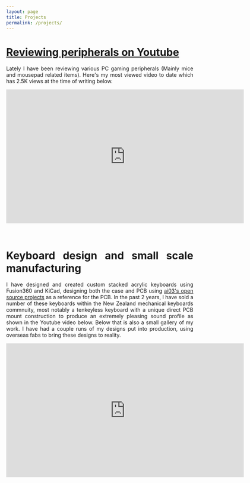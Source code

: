 ```yaml
---
layout: page
title: Projects
permalink: /projects/
---
```

<div style="text-justify: auto; text-align: justify;">
  <h1>
    <a href="https://www.youtube.com/channel/UCapkDcgqY7QIblepOf2B-dQ">Reviewing peripherals on Youtube</a>
  </h1>
  <p>
    Lately I have been reviewing various PC gaming peripherals (Mainly mice and mousepad related items). Here's
    my most viewed video to date which has 2.5K views at the time of writing below.
  </p>
  <div style="text-align: center;">
    <iframe width="640" height="360" src="https://www.youtube.com/embed/6_KqJ_hb2X4?si=KWDbaCF_owGYf5qt"
      title="YouTube video player" frameborder="0"
      allow="accelerometer; autoplay; clipboard-write; encrypted-media; gyroscope; picture-in-picture; web-share"
      allowfullscreen>
    </iframe>
  </div>
</div>
<div style="padding-top:30px; text-justify: auto; text-align: justify;">
  <h1>Keyboard design and small scale manufacturing</h1>
  <p>
    I have designed and created custom stacked acrylic keyboards using Fusion360 and KiCad, designing both
    the
    case and PCB using <a href="https://github.com/ai03-2725/KBD8X-MKII-PCB">ai03's open source projects</a>
    as a reference for the PCB. In the past 2 years, I have sold a number of these keyboards within the New
    Zealand
    mechanical keyboards commnuity, most notably a tenkeyless keyboard with a unique direct PCB mount
    construction to produce an extremely pleasing sound profile as shown in the Youtube video below. Below
    that is also a small gallery of my work. I have had a couple runs of my designs put into production, using overseas fabs to bring these designs to reality.
  </p>
  <div style="text-align: center;">
  <iframe width="640" height="360" src="https://www.youtube.com/embed/gmRR2S6DIYk?si=cnW0KuOtrVSQlv74"
    title="YouTube video player" frameborder="0"
    allow="accelerometer; autoplay; clipboard-write; encrypted-media; gyroscope; picture-in-picture; web-share"
    allowfullscreen>
  </iframe>
  <script src="https://cdn.jsdelivr.net/npm/publicalbum@latest/embed-ui.min.js" async></script>
    <div class="pa-carousel-widget" style="width:640px; height:360px; margin: 0 auto;"
      data-link="https://photos.app.goo.gl/zAVvqoGq7REnSEzs5" data-title="Keyboard Gallery"
      data-description="24 new items added to shared album">
      <object
        data="https://lh3.googleusercontent.com/pw/ADCreHfTiHgGpI36e_dkL_9hbdtJt3fpYGIUYM7-qXG4wIB_KFe8wesjNwIK_qW3qVdg9uSaN2yEbdCcWa8FhzvlDuMQQM-HMVuxB6tmTq402lsrg1mgCauN=w1920-h1080"></object>
      <object
        data="https://lh3.googleusercontent.com/pw/ADCreHfZBGWHnujfBuaabe0pz9I9vQbUWMHUOO08g82eGWhc4lMDkHLeiHpiIonKMC_JJQh0xw0JhZdtB6fAfZAs9QOOuhA6Cs4z_jzIt6SuBG2VRQquQkxg=w1920-h1080"></object>
      <object
        data="https://lh3.googleusercontent.com/pw/ADCreHcPJxiI9CMC19m7VlEHh8p-Sr4gVgO7UW21EpK3rHvgzYLcij68FbL22Of02FGMACg5NxHzN7yCU27JbnbvgFByBxVA_OGAPIR6QCOHJ2MNn2TOgGG9=w1920-h1080"></object>
      <object
        data="https://lh3.googleusercontent.com/pw/ADCreHc6rgmOHVpFIy8GXPOAoup86FevJuAo2z5xLYaMRRuwRqY5_bawxAgQzqzLeqO6yJeoCJmksRK6UyIgc7ss0XOAv7MteDpzvPHrdNi5kydCvimwrBlP=w1920-h1080"></object>
      <object
        data="https://lh3.googleusercontent.com/pw/ADCreHdMvXXKpcVBELxeT04pL3ty4PiJNlOn6TWhXbSRA57h_uQ1Ke4NNKYy6vJd6MeMJCowIbmk0ANuexAMje1ieCTJVt5Cfjyl0kd7dCu7MSRjS5HXAULK=w1920-h1080"></object>
      <object
        data="https://lh3.googleusercontent.com/pw/ADCreHeZGwAlfrHsuv4XAmSfsZTWDdi-wrSeZkZ2qpJBUh02pnfa7mO4CY_EhLbT0lrbJAP-oNY7W6YnyIztp0cM-dzqchQPF6dL8SDHyX0m0A8UpMxVGjw3=w1920-h1080"></object>
      <object
        data="https://lh3.googleusercontent.com/pw/ADCreHfwtl1_tGKH1jEwzsol7Tmrb2ETdesH0LQO6PjVcvJVoQB2I_3BmABBZwa66vSqdcwY2YpQVicMWfa7gfQqO5LzeZafj6Vj1g6O6npqzTS93Bu49KkN=w1920-h1080"></object>
      <object
        data="https://lh3.googleusercontent.com/pw/ADCreHe9nziT-77AFAOeIbOfpFh2RhtxMBory0MtMtPj9xe8WDQpEE-BL3tant4w3MdB7bBkbsjO8uSTu-MemXchK08kRm4xTDJB6URTcCbvHTPE189PWVoL=w1920-h1080"></object>
      <object
        data="https://lh3.googleusercontent.com/pw/ADCreHclAI2Hn94hjc2NrSuLaimmjAbrm9IjzyUMryxXAG7pGVTWlwPQ87BNDttu13WFl2htPTrm9AE-kozyOyUaVRrUa3kKw27KtFqV7ZRWupn9pVxpdDgG=w1920-h1080"></object>
      <object
        data="https://lh3.googleusercontent.com/pw/ADCreHdd8ozP-IzsfQr24-F-KOiqLgnGG-0h8gkvwrnRl9j3DJMBkcxC__yHJtwFOE5WedTBs8V6p0epOqhafYSmpQufC4atfvvCQXg9ArMY-8v95OjvUhPg=w1920-h1080"></object>
      <object
        data="https://lh3.googleusercontent.com/pw/ADCreHd4ackXrK3WqumTwjACdqe1_Rl8zvEE41yNN0Qk74UaO8q59B74fnFwN7IsrHaSzXOjcH-RbLwFNxTOkMUBq09BJdT_P3CIXMLanHcy7fCOhynfyyo5=w1920-h1080"></object>
      <object
        data="https://lh3.googleusercontent.com/pw/ADCreHeBMST3Z2RhcYYWWnc9uiJ1q44ytNgieVcLbG9PVM1ret1ExjJeOLLpR7lLlJJwEZslcZNfKfY0LD9X1wHByc0QkQViDBPVW1WXsPl9sQ4vwlqhQF1L=w1920-h1080"></object>
      <object
        data="https://lh3.googleusercontent.com/pw/ADCreHcq_6_YGylwzmQB-bevhQvYwk35LqQvcTg6NZ3TYJGO7ctft0wc8fGeTB1E183TuKYYcoxn57tfWgnW11w0lhqVn4HgjzSZyKwefRuh0CMl2aDlb-X0=w1920-h1080"></object>
      <object
        data="https://lh3.googleusercontent.com/pw/ADCreHd8LT3KQBW7c_AAVpyhFGX4Wu1ARZE-AD5zp_zvqp0P0FYIlRvq3y8_GGtPfHdkELnLfRT3yQAUFedjrPSe6bZUMN-dDwQj6IGtil7hUrxn3xjV1Z8G=w1920-h1080"></object>
      <object
        data="https://lh3.googleusercontent.com/pw/ADCreHdf_6C1t2hPiDkMK59SNDcKyHb8BReZw8KCkgQ9hfIhzIJ6tpYQLVlkfRq2eLKFqEVQ1TaGAF-v0u03iQSwYJEaKF_3J6NmFTfzvLdV5MFHUyvYZwxr=w1920-h1080"></object>
      <object
        data="https://lh3.googleusercontent.com/pw/ADCreHeZSbjxpzWEeYs-ByfaNPLDvbgpHbXxxIdgb2jta_OhDS00oSrJl8IRVlT5vKZqJkH-l2FlLnNmsL6L2t23LbqKXsYV9JDy4zopNIm8m5-GZVk4EXub=w1920-h1080"></object>
      <object
        data="https://lh3.googleusercontent.com/pw/ADCreHdAKFQ5wJMWm8evHvCvD6BB7NaTx5S7jHqeVixSjqEOjbFjp0aTm1AzqH6dwCJjqlBVbDgkoBkH40MvdKCn4ILk_9DU3kCeyihguTs1_GU_3LB8_Ykg=w1920-h1080"></object>
      <object
        data="https://lh3.googleusercontent.com/pw/ADCreHdUfQ_3Nl-ZgfxfSqhERIOyCBDrzUHS1wOGjDKlAdZgHtpAoiuzDDg3tD85dI4HFhRKbW5PExX-9ObmRJ1Bt1_rLn77qgO4dZwhYsXDwXjepDNj1Rdf=w1920-h1080"></object>
      <object
        data="https://lh3.googleusercontent.com/pw/ADCreHd7Ka-8v8WJwmEZaLmPNuwFBE2lZipJ3dDAIh8GejGlp6vkTVaVEgg1zA_qXOARroNEZ_AD_OB_X315Gqguuu6trg11XrXPiI7X23CRya2vqaPfY0XM=w1920-h1080"></object>
      <object
        data="https://lh3.googleusercontent.com/pw/ADCreHeNTOIsTtQyCK0FBQcMLRrAKeXZHZ8aNp7cXwzC_3VO7cLqBBJoI4SU48Y5CNLTODYZaai6ck10Ff1dHM5cehp3Fz418TYhnCJWXXjBoJkSm54JAOC-=w1920-h1080"></object>
      <object
        data="https://lh3.googleusercontent.com/pw/ADCreHfV-HH-LJfNrXEskphPxkKtUNEsJxurx5FbMuV5EFgD7CSSBG-8n0L29gc7bazGHU19gHj1RfKlNue8EztX8k9BLuPucQrvFY-q64APT8vfyaFMRgib=w1920-h1080"></object>
      <object
        data="https://lh3.googleusercontent.com/pw/ADCreHeJsfh-syoJtW1QjR1t5U2rD5j0JkfT99E-CSGmwY40CDnnLtBWHG5z5J7Evln8vRDSuxPfXsPjtuwMnZR_dyn3tIWzxCXfYY1AHsckVgGgBIeXFdmI=w1920-h1080"></object>
      <object
        data="https://lh3.googleusercontent.com/pw/ADCreHfahX8Xlu80nUYfqEiR-XkNdrQHSr1-A8Mhw-Sh6_lQSx5aut7zHfRbkheWdj_EzRKNiXVnCHSeFFHjMSIBQO0VWyqcv3IIp37lG89YX94iOcgf3cNX=w1920-h1080"></object>
      <object
        data="https://lh3.googleusercontent.com/pw/ADCreHcZpYBecUkh5aiV_4hn6GRdZffFhCNz1OD5HVh_GfkPyPSkDe0RfAVQO1yjzXUXOYk2YzUZoRt81OkSC5KIhE7Jz2E61IZ8V--F6Fj3ykwlk37-xB_W=w1920-h1080"></object>
    </div>
  </div>
</div>